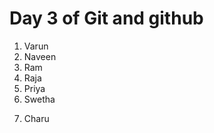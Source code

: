 # Day 3 of Git and github
1. Varun
2. Naveen
3. Ram
4. Raja
5. Priya
6. Swetha

<!-- Branch charu -->
7. Charu
